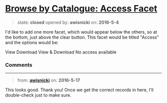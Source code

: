 # [Browse by Catalogue: Access Facet](https://github.com/livingstoneonline/livingstoneonline/issues/13)

> state: **closed** opened by: **awisnicki** on: **2016-5-4**

I&#x27;d like to add one more facet, which would appear below the others, so at the bottom, just above the clear button. This facet would be titled &quot;Access&quot; and the options would be:

View
Download
View &amp; Download
No access available


### Comments

---
> from: [**awisnicki**](https://github.com/livingstoneonline/livingstoneonline/issues/13#issuecomment-219819891) on: **2016-5-17**

This looks good. Thank you! Once we get the correct records in here, I&#x27;ll double-check just to make sure.


